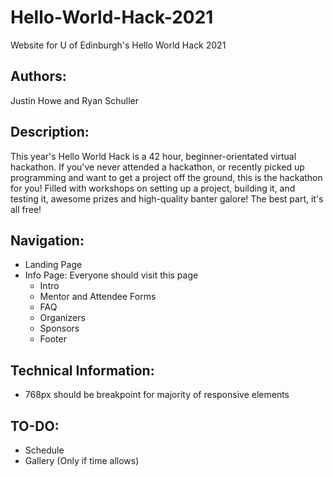 # Hello-World-Hack-2021
Website for U of Edinburgh's Hello World Hack 2021

## Authors:
Justin Howe and Ryan Schuller

## Description:
This year's Hello World Hack is a 42 hour, beginner-orientated virtual hackathon. If you've never attended a hackathon, or recently picked up programming and want to get a project off the ground, this is the hackathon for you! Filled with workshops on setting up a project, building it, and testing it, awesome prizes and high-quality banter galore! The best part, it's all free!

## Navigation:
- Landing Page
- Info Page: Everyone should visit this page
  - Intro
  - Mentor and Attendee Forms
  - FAQ
  - Organizers
  - Sponsors
  - Footer

## Technical Information:
- 768px should be breakpoint for majority of responsive elements

## TO-DO:
- Schedule
- Gallery (Only if time allows)